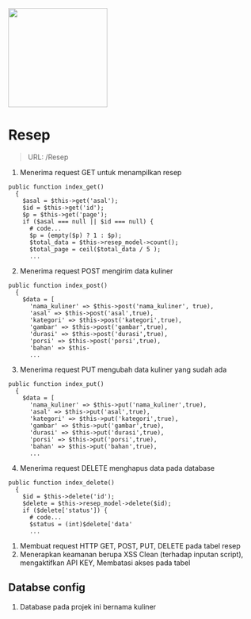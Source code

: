 <p align="center" style="display: inline;"><a href="https://codeigniter.com/" target="_blank"><img src="https://belajarphp.net/wp-content/uploads/2019/03/logo-codeigniter.png" width="200"></a></p>

# Resep

> URL: /Resep
1. Menerima request GET untuk menampilkan resep
```
public function index_get()
  {
    $asal = $this->get('asal');
    $id = $this->get('id');
    $p = $this->get('page');
    if ($asal === null || $id === null) {
      # code...
      $p = (empty($p) ? 1 : $p);
      $total_data = $this->resep_model->count();
      $total_page = ceil($total_data / 5 );
      ...
```
2. Menerima request POST mengirim data kuliner
```
public function index_post()
  {
    $data = [
      'nama_kuliner' => $this->post('nama_kuliner', true),
      'asal' => $this->post('asal',true),
      'kategori' => $this->post('kategori',true),
      'gambar' => $this->post('gambar',true),
      'durasi' => $this->post('durasi',true),
      'porsi' => $this->post('porsi',true),
      'bahan' => $this-
      ...
```
3. Menerima request PUT mengubah data kuliner yang sudah ada
```
public function index_put()
  {
    $data = [
      'nama_kuliner' => $this->put('nama_kuliner',true),
      'asal' => $this->put('asal',true),
      'kategori' => $this->put('kategori',true),
      'gambar' => $this->put('gambar',true),
      'durasi' => $this->put('durasi',true),
      'porsi' => $this->put('porsi',true),
      'bahan' => $this->put('bahan',true),
      ...
```
4. Menerima request DELETE menghapus data pada database
```
public function index_delete()
  {
    $id = $this->delete('id');
    $delete = $this->resep_model->delete($id);
    if ($delete['status']) {
      # code...
      $status = (int)$delete['data'
      ...
```

1. Membuat request HTTP GET, POST, PUT, DELETE pada tabel resep
2. Menerapkan keamanan berupa XSS Clean (terhadap inputan script), mengaktifkan API KEY, Membatasi akses pada tabel


## Databse config
1. Database pada projek ini bernama kuliner

